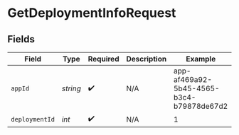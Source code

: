 # GetDeploymentInfoRequest


## Fields

| Field                                    | Type                                     | Required                                 | Description                              | Example                                  |
| ---------------------------------------- | ---------------------------------------- | ---------------------------------------- | ---------------------------------------- | ---------------------------------------- |
| `appId`                                  | *string*                                 | :heavy_check_mark:                       | N/A                                      | app-af469a92-5b45-4565-b3c4-b79878de67d2 |
| `deploymentId`                           | *int*                                    | :heavy_check_mark:                       | N/A                                      | 1                                        |